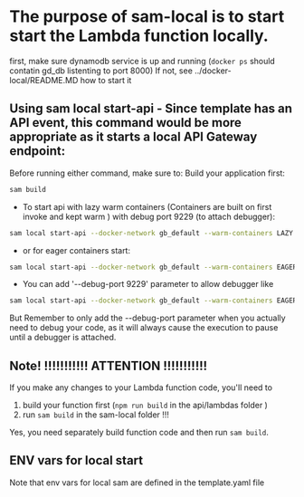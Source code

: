 # The purpose of sam-local is to start start the Lambda function locally.

first, make sure dynamodb service is up and running (`docker ps` should contatin gd_db listenting to port 8000) If not, see ../docker-local/README.MD how to start it


## Using sam local start-api - Since template has an API event, this command would be more appropriate as it starts a local API Gateway endpoint:

Before running either command, make sure to:
Build your application first:
```bash
sam build
```
 
* To start api with lazy warm containers (Containers are built on first invoke and kept warm ) with debug port 9229 (to attach debugger):
```bash
sam local start-api --docker-network gb_default --warm-containers LAZY
```

* or for eager containers start:

```bash
sam local start-api --docker-network gb_default --warm-containers EAGER
```

* You can add '--debug-port 9229' parameter to allow debugger like
```bash
sam local start-api --docker-network gb_default --warm-containers EAGER --debug-port 9229
```
But Remember to only add the --debug-port parameter when you actually need to debug your code, as it will always cause the execution to pause until a debugger is attached.



## Note! !!!!!!!!!!! ATTENTION !!!!!!!!!!!

If you make any changes to your Lambda function code, you'll need to 
1. build your function first (`npm run build` in the api/lambdas folder )
2. run `sam build` in the sam-local folder !!!

Yes, you need separately build function code and then run `sam build`.

## ENV vars for local start

Note that env vars for local sam are defined in the template.yaml file